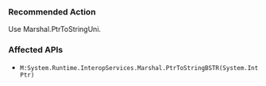 ### Recommended Action
Use Marshal.PtrToStringUni.

### Affected APIs
* `M:System.Runtime.InteropServices.Marshal.PtrToStringBSTR(System.IntPtr)`

